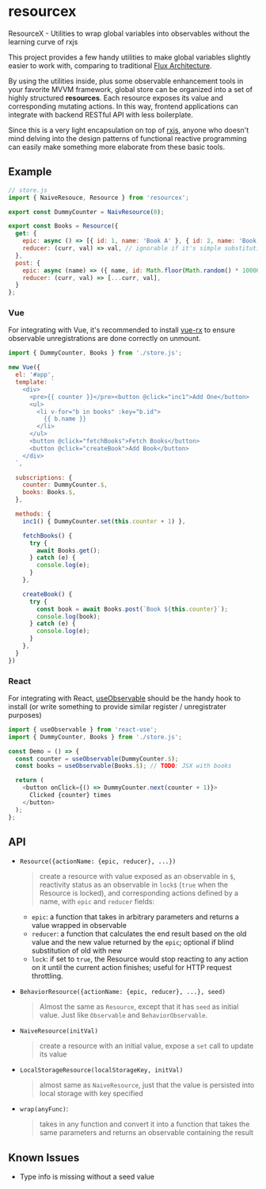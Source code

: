 # resourcex

ResourceX - Utilities to wrap global variables into observables without the learning curve of rxjs

This project provides a few handy utilities to make global variables slightly easier to work with,
comparing to traditional [Flux Architecture](https://facebook.github.io/flux/).

By using the utilities inside, plus some observable enhancement tools in your favorite MVVM framework,
global store can be organized into a set of highly structured **resources**. Each resource exposes
its value and corresponding mutating actions.
In this way, frontend applications can integrate with backend RESTful API with less boilerplate.

Since this is a very light encapsulation on top of [rxjs](http://rxjs-dev.firebaseapp.com),
anyone who doesn't mind delving into the design patterns of functional reactive programming
can easily make something more elaborate from these basic tools.

## Example

```javascript
// store.js
import { NaiveResouce, Resource } from 'resourcex';

export const DummyCounter = NaivResource(0);

export const Books = Resource({
  get: {
    epic: async () => [{ id: 1, name: 'Book A' }, { id: 2, name: 'Book B' }],
    reducer: (curr, val) => val, // ignorable if it's simple substitution like this
  },
  post: {
    epic: async (name) => ({ name, id: Math.floor(Math.random() * 100000) }),
    reducer: (curr, val) => [...curr, val],
  }
};
```

### Vue

For integrating with Vue, it's recommended to install [vue-rx](https://github.com/vuejs/vue-rx)
to ensure observable unregistrations are done correctly on unmount.

```javascript
import { DummyCounter, Books } from './store.js';

new Vue({
  el: '#app',
  template: `
    <div>
      <pre>{{ counter }}</pre><button @click="inc1">Add One</button>
      <ul>
        <li v-for="b in books" :key="b.id">
          {{ b.name }}
        </li>
      </ul>
      <button @click="fetchBooks">Fetch Books</button>
      <button @click="createBook">Add Book</button>
    </div>
  `,

  subscriptions: {
    counter: DummyCounter.$,
    books: Books.$,
  },

  methods: {
    inc1() { DummyCounter.set(this.counter + 1) },

    fetchBooks() {
      try {
        await Books.get();
      } catch (e) {
        console.log(e);
      }
    },

    createBook() {
      try {
        const book = await Books.post(`Book ${this.counter}`);
        console.log(book);
      } catch (e) {
        console.log(e);
      }
    },
  }
})
```

### React

For integrating with React, [useObservable](https://github.com/streamich/react-use/blob/master/docs/useObservable.md)
should be the handy hook to install (or write something to provide similar register / unregistrater purposes)

```javascript
import { useObservable } from 'react-use';
import { DummyCounter, Books } from './store.js';

const Demo = () => {
  const counter = useObservable(DummyCounter.$);
  const books = useObservable(Books.$); // TODO: JSX with books

  return (
    <button onClick={() => DummyCounter.next(counter + 1)}>
      Clicked {counter} times
    </button>
  );
};
```

## API

- `Resource({actionName: {epic, reducer}, ...})`

  > create a resource with value exposed as an observable in `$`,
  > reactivity status as an observable in `lock$` (`true` when the Resource is locked),
  > and corresponding actions defined by a name, with `epic` and `reducer` fields:

  - `epic`: a function that takes in arbitrary parameters and returns a value wrapped in observable
  - `reducer`: a function that calculates the end result based on the old value and the new value returned by the `epic`;
    optional if blind substitution of old with new
  - `lock`: if set to `true`, the Resource would stop reacting to any action on it until the current action finishes;
    useful for HTTP request throttling.

- `BehaviorResource({actionName: {epic, reducer}, ...}, seed)`

  > Almost the same as `Resource`, except that it has `seed` as initial value.
  > Just like `Observable` and `BehaviorObservable`.

- `NaiveResource(initVal)`

  > create a resource with an initial value, expose a `set` call to update its value

- `LocalStorageResource(localStorageKey, initVal)`

  > almost same as `NaiveResource`, just that the value is persisted into local storage with key specified

- `wrap(anyFunc)`:
  > takes in any function and convert it into a function that takes the same parameters and returns an observable containing the result

## Known Issues

- Type info is missing without a seed value
